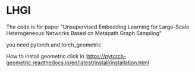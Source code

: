 # LHGI
The code is for paper "Unsupervised Embedding Learning for Large-Scale Heterogeneous Networks Based on Metapath Graph Sampling"

you need pytorch and torch_geometric

How to install geometric click in :https://pytorch-geometric.readthedocs.io/en/latest/install/installation.html
